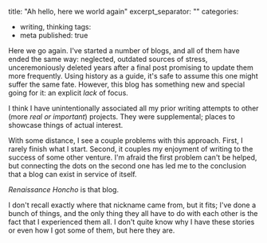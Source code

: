 title: "Ah hello, here we world again"
excerpt_separator: "<!--more-->"
categories:
  - writing, thinking
tags:
  - meta
published: true

Here we go again. I've started a number of blogs, and all of them have ended the same way: neglected, outdated sources of stress, unceremoniously deleted years after a final post promising to update them more frequently. Using history as a guide, it's safe to assume this one might suffer the same fate. However, this blog has something new and special going for it: an explicit *lack* of focus.

<!--more-->

I think I have unintentionally associated all my prior writing attempts to other (more *real or important*) projects. They were supplemental; places to showcase things of actual interest. 

With some distance, I see a couple problems with this approach. First, I rarely finish what I start. Second, it couples my enjoyment of writing to the success of some other venture. I'm afraid the first problem can't be helped, but connecting the dots on the second one has led me to the conclusion that a blog can exist in service of itself.

*Renaissance Honcho* is that blog.

I don't recall exactly where that nickname came from, but it fits; I've done a bunch of things, and the only thing they all have to do with each other is the fact that I experienced them all.  I don't quite know why I have these stories or even how I got some of them, but here they are.